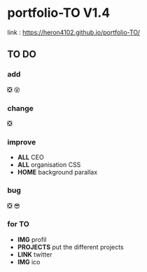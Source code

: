# portfolio-TO V1.4
link :
https://heron4102.github.io/portfolio-TO/

## TO DO
### add
:negative_squared_cross_mark:
:dizzy_face:

### change
:negative_squared_cross_mark:

### improve
- **ALL** CEO
- **ALL** organisation CSS
- **HOME** background parallax

### bug
:negative_squared_cross_mark:
:sunglasses:

### for TO
- **IMG** profil
- **PROJECTS** put the different projects
- **LINK** twitter
- **IMG** ico